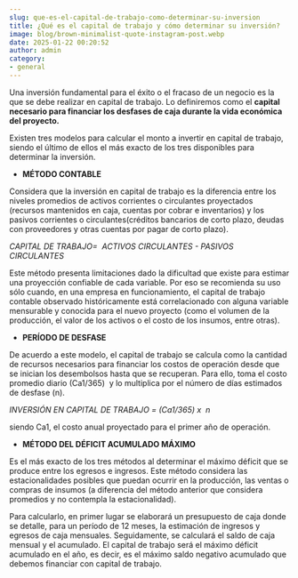 ```yaml
---
slug: que-es-el-capital-de-trabajo-como-determinar-su-inversion
title: ¿Qué es el capital de trabajo y cómo determinar su inversión?
image: blog/brown-minimalist-quote-instagram-post.webp
date: 2025-01-22 00:20:52
author: admin
category:
- general
---
```





Una inversión fundamental para el éxito o el fracaso de un negocio es la que se debe realizar en capital de trabajo. Lo definiremos como el **capital necesario para financiar los desfases de caja durante la vida económica del proyecto.** 

Existen tres modelos para calcular el monto a invertir en capital de trabajo, siendo el último de ellos el más exacto de los tres disponibles para determinar la inversión. 

- **MÉTODO CONTABLE**

Considera que la inversión en capital de trabajo es la diferencia entre los niveles promedios de activos corrientes o circulantes proyectados (recursos mantenidos en caja, cuentas por cobrar e inventarios) y los pasivos corrientes o circulantes(créditos bancarios de corto plazo, deudas con proveedores y otras cuentas por pagar de corto plazo).





_CAPITAL DE TRABAJO=  ACTIVOS CIRCULANTES - PASIVOS CIRCULANTES_ 


Este método presenta limitaciones dado la dificultad que existe para estimar una proyección confiable de cada variable. Por eso se recomienda su uso sólo cuando, en una empresa en funcionamiento, el capital de trabajo contable observado históricamente está correlacionado con alguna variable mensurable y conocida para el nuevo proyecto (como el volumen de la producción, el valor de los activos o el costo de los insumos, entre otras). 





- **PERÍODO DE DESFASE**

De acuerdo a este modelo, el capital de trabajo se calcula como la cantidad de recursos necesarios para financiar los costos de operación desde que se inician los desembolsos hasta que se recuperan. Para ello, toma el costo promedio diario (Ca1/365)  y lo multiplica por el número de días estimados de desfase (n).





_INVERSIÓN EN CAPITAL DE TRABAJO = (Ca1/365) x  n_   





siendo Ca1, el costo anual proyectado para el primer año de operación. 





- **MÉTODO DEL DÉFICIT ACUMULADO MÁXIMO**

Es el más exacto de los tres métodos al determinar el máximo déficit que se produce entre los egresos e ingresos. Este método considera las estacionalidades posibles que puedan ocurrir en la producción, las ventas o compras de insumos (a diferencia del método anterior que considera promedios y no contempla la estacionalidad).

Para calcularlo, en primer lugar se elaborará un presupuesto de caja donde se detalle, para un período de 12 meses, la estimación de ingresos y egresos de caja mensuales. Seguidamente, se calculará el saldo de caja mensual y el acumulado. El capital de trabajo será el máximo déficit acumulado en el año, es decir, es el máximo saldo negativo acumulado que debemos financiar con capital de trabajo. 




